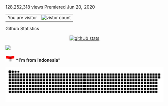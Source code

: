 128,252,318 views Premiered Jun 20, 2020

<table>
  <tr>
    <td>You are visitor</td>
    <td><img src="https://profile-counter.glitch.me/Tiktodz/count.svg" alt="vistor count" height="30" /></td>
  </tr>
</table>

Github Statistics
[<p align="center">![github stats](https://github-readme-stats.vercel.app/api?username=Tiktodz&show_icons=true&include_all_commits=false&bg_color=90,FFCC00,BC3800&title_color=fff&text_color=fff&icon_color=fff&border_color=FFC800&&border_radius=20&count_private=true)</p>](https://github.com/Tiktodz)

<img src="https://activity-graph.herokuapp.com/graph?username=Tiktodz&theme=cobalt&&border_radius=20">

<img src="https://raw.githubusercontent.com/mpurnomoadji/GameTebakAku-master/master/website/img/animasi-bergerak-bendera-indonesia-0013.gif" width="30px"> ❝𝐈'𝐦 𝐟𝐫𝐨𝐦 𝐈𝐧𝐝𝐨𝐧𝐞𝐬𝐢𝐚❞

![snake gif](https://github.com/iamLiquidX/iamLiquidX/raw/output/github-contribution-grid-snake.svg)
